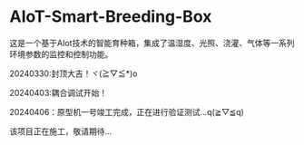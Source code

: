 # AIoT-Smart-Breeding-Box
 这是一个基于AIot技术的智能育种箱，集成了温湿度、光照、浇灌、气体等一系列环境参数的监控和控制功能。


 20240330:封顶大吉！ヾ(≧▽≦*)o
 
 20240403:耦合调试开始！
 
 20240406：原型机一号竣工完成，正在进行验证测试...q(≧▽≦q)

 该项目正在施工，敬请期待...
